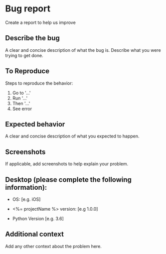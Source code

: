 # Bug report

Create a report to help us improve

## Describe the bug

A clear and concise description of what the bug is. Describe what you were trying to get done.

## To Reproduce

Steps to reproduce the behavior:

1. Go to '...'
2. Run '...'
3. Then '...'
4. See error

## Expected behavior

A clear and concise description of what you expected to happen.

## Screenshots

If applicable, add screenshots to help explain your problem.

## Desktop (please complete the following information):

- OS: [e.g. iOS]
* <%= projectName %> version: [e.g 1.0.0]
- Python Version [e.g. 3.6]

## Additional context

Add any other context about the problem here.
